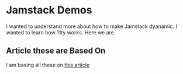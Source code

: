 # Jamstack Demos
I wanted to understand more about how to make Jamstack dyanamic. I wanted to learn how 11ty works. Here we are. 

## Article these are Based On
I am basing all these on [this article](https://www.smashingmagazine.com/2019/12/dynamic-async-functionality-jamsstack-websites/)